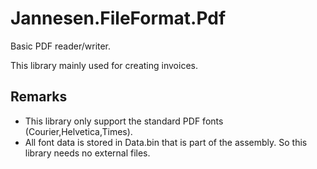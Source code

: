﻿# Jannesen.FileFormat.Pdf

Basic PDF reader/writer.

This library mainly used for creating invoices.

## Remarks
- This library only support the standard PDF fonts (Courier,Helvetica,Times).
- All font data is stored in Data.bin that is part of the assembly. So this library needs no external files.